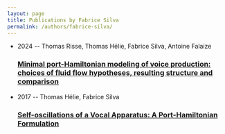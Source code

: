 ```yaml
---
layout: page
title: Publications by Fabrice Silva
permalink: /authors/fabrice-silva/
---
```


<ul class="post-list">
<li><span class='post-meta'>2024 -- Thomas Risse, Thomas Hélie, Fabrice Silva, Antoine Falaize</span><h3><a class='post-link' href='../../minimal-port-hamiltonian-modeling-of-voice-production-choices-of-fluid-flow-hypotheses-resulting-structure-and-comparison'>Minimal port-Hamiltonian modeling of voice production: choices of fluid flow hypotheses, resulting structure and comparison</a></h3></li>
<li><span class='post-meta'>2017 -- Thomas Hélie, Fabrice Silva</span><h3><a class='post-link' href='../../self-oscillations-of-a-vocal-apparatus-a-port-hamiltonian-formulation'>Self-oscillations of a Vocal Apparatus: A Port-Hamiltonian Formulation</a></h3></li>

</ul>
